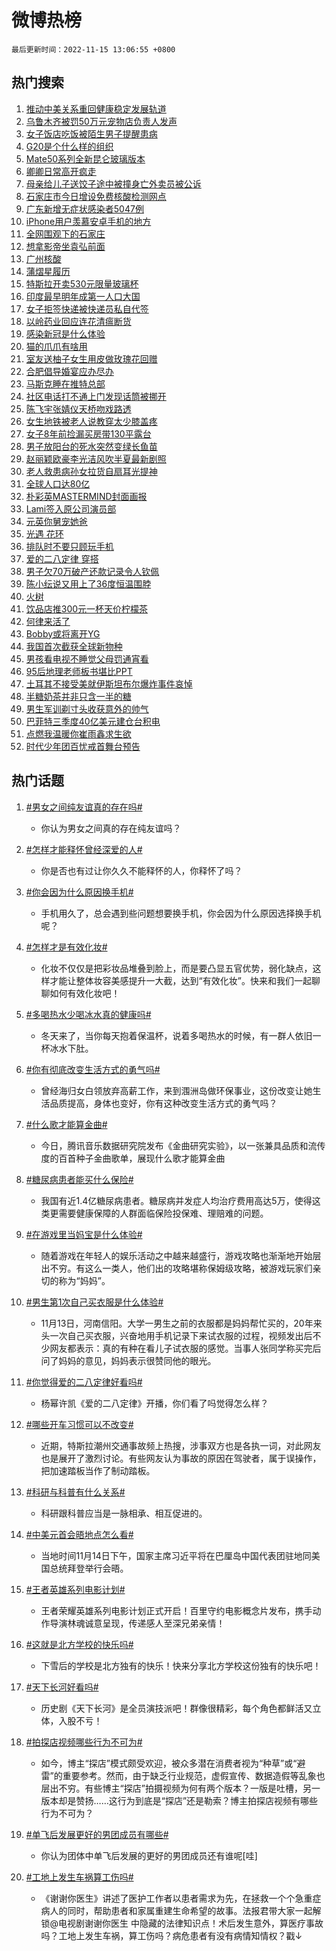 # 微博热榜

`最后更新时间：2022-11-15 13:06:55 +0800`

## 热门搜索

1. [推动中美关系重回健康稳定发展轨道](https://m.weibo.cn/search?containerid=100103type%3D1%26t%3D10%26q%3D%23%E6%8E%A8%E5%8A%A8%E4%B8%AD%E7%BE%8E%E5%85%B3%E7%B3%BB%E9%87%8D%E5%9B%9E%E5%81%A5%E5%BA%B7%E7%A8%B3%E5%AE%9A%E5%8F%91%E5%B1%95%E8%BD%A8%E9%81%93%23&stream_entry_id=51&isnewpage=1&extparam=seat%3D1%26cate%3D10103%26dgr%3D0%26filter_type%3Drealtimehot%26pos%3D0%26c_type%3D51%26display_time%3D1668488813%26pre_seqid%3D16684888134710287842364&luicode=10000011&lfid=106003type%253D25%2526t%253D3%2526disable_hot%253D1%2526filter_type%253Drealtimehot)
1. [乌鲁木齐被罚50万元宠物店负责人发声](https://m.weibo.cn/search?containerid=100103type%3D1%26t%3D10%26q%3D%23%E4%B9%8C%E9%B2%81%E6%9C%A8%E9%BD%90%E8%A2%AB%E7%BD%9A50%E4%B8%87%E5%85%83%E5%AE%A0%E7%89%A9%E5%BA%97%E8%B4%9F%E8%B4%A3%E4%BA%BA%E5%8F%91%E5%A3%B0%23&stream_entry_id=31&isnewpage=1&extparam=seat%3D1%26flag%3D0%26dgr%3D0%26cate%3D5001%26q%3D%2523%25E4%25B9%258C%25E9%25B2%2581%25E6%259C%25A8%25E9%25BD%2590%25E8%25A2%25AB%25E7%25BD%259A50%25E4%25B8%2587%25E5%2585%2583%25E5%25AE%25A0%25E7%2589%25A9%25E5%25BA%2597%25E8%25B4%259F%25E8%25B4%25A3%25E4%25BA%25BA%25E5%258F%2591%25E5%25A3%25B0%2523%26lcate%3D5001%26c_type%3D31%26realpos%3D1%26filter_type%3Drealtimehot%26pos%3D0%26band_rank%3D1%26display_time%3D1668488813%26pre_seqid%3D16684888134710287842364&luicode=10000011&lfid=106003type%253D25%2526t%253D3%2526disable_hot%253D1%2526filter_type%253Drealtimehot)
1. [女子饭店吃饭被陌生男子提醒患病](https://m.weibo.cn/search?containerid=100103type%3D1%26t%3D10%26q%3D%23%E5%A5%B3%E5%AD%90%E9%A5%AD%E5%BA%97%E5%90%83%E9%A5%AD%E8%A2%AB%E9%99%8C%E7%94%9F%E7%94%B7%E5%AD%90%E6%8F%90%E9%86%92%E6%82%A3%E7%97%85%23&stream_entry_id=31&isnewpage=1&extparam=seat%3D1%26flag%3D0%26dgr%3D0%26cate%3D5001%26q%3D%2523%25E5%25A5%25B3%25E5%25AD%2590%25E9%25A5%25AD%25E5%25BA%2597%25E5%2590%2583%25E9%25A5%25AD%25E8%25A2%25AB%25E9%2599%258C%25E7%2594%259F%25E7%2594%25B7%25E5%25AD%2590%25E6%258F%2590%25E9%2586%2592%25E6%2582%25A3%25E7%2597%2585%2523%26lcate%3D5001%26c_type%3D31%26realpos%3D2%26filter_type%3Drealtimehot%26pos%3D1%26band_rank%3D2%26display_time%3D1668488813%26pre_seqid%3D16684888134710287842364&luicode=10000011&lfid=106003type%253D25%2526t%253D3%2526disable_hot%253D1%2526filter_type%253Drealtimehot)
1. [G20是个什么样的组织](https://m.weibo.cn/search?containerid=100103type%3D1%26t%3D10%26q%3D%23G20%E6%98%AF%E4%B8%AA%E4%BB%80%E4%B9%88%E6%A0%B7%E7%9A%84%E7%BB%84%E7%BB%87%23&stream_entry_id=31&isnewpage=1&extparam=seat%3D1%26flag%3D0%26dgr%3D0%26cate%3D5001%26q%3D%2523G20%25E6%2598%25AF%25E4%25B8%25AA%25E4%25BB%2580%25E4%25B9%2588%25E6%25A0%25B7%25E7%259A%2584%25E7%25BB%2584%25E7%25BB%2587%2523%26lcate%3D5001%26c_type%3D31%26realpos%3D3%26filter_type%3Drealtimehot%26pos%3D2%26band_rank%3D3%26display_time%3D1668488813%26pre_seqid%3D16684888134710287842364&luicode=10000011&lfid=106003type%253D25%2526t%253D3%2526disable_hot%253D1%2526filter_type%253Drealtimehot)
1. [Mate50系列全新昆仑玻璃版本](https://m.weibo.cn/search?containerid=100103type%3D1%26t%3D10%26q%3D%23Mate50%E7%B3%BB%E5%88%97%E5%85%A8%E6%96%B0%E6%98%86%E4%BB%91%E7%8E%BB%E7%92%83%E7%89%88%E6%9C%AC%23&stream_entry_id=31&isnewpage=1&extparam=seat%3D1%26dgr%3D0%26topic_ad%3D1%26cate%3D5001%26adid%3D172362%26q%3D%2523Mate50%25E7%25B3%25BB%25E5%2588%2597%25E5%2585%25A8%25E6%2596%25B0%25E6%2598%2586%25E4%25BB%2591%25E7%258E%25BB%25E7%2592%2583%25E7%2589%2588%25E6%259C%25AC%2523%26lcate%3D5001%26c_type%3D31%26filter_type%3Drealtimehot%26pos%3D3%26band_rank%3D4%26display_time%3D1668488813%26pre_seqid%3D16684888134710287842364&luicode=10000011&lfid=106003type%253D25%2526t%253D3%2526disable_hot%253D1%2526filter_type%253Drealtimehot)
1. [卿卿日常高开疯走](https://m.weibo.cn/search?containerid=100103type%3D1%26t%3D10%26q%3D%23%E5%8D%BF%E5%8D%BF%E6%97%A5%E5%B8%B8%E9%AB%98%E5%BC%80%E7%96%AF%E8%B5%B0%23&stream_entry_id=31&isnewpage=1&extparam=seat%3D1%26flag%3D1%26dgr%3D0%26cate%3D5001%26q%3D%2523%25E5%258D%25BF%25E5%258D%25BF%25E6%2597%25A5%25E5%25B8%25B8%25E9%25AB%2598%25E5%25BC%2580%25E7%2596%25AF%25E8%25B5%25B0%2523%26lcate%3D5001%26c_type%3D31%26realpos%3D4%26filter_type%3Drealtimehot%26pos%3D4%26band_rank%3D4%26display_time%3D1668488813%26pre_seqid%3D16684888134710287842364&luicode=10000011&lfid=106003type%253D25%2526t%253D3%2526disable_hot%253D1%2526filter_type%253Drealtimehot)
1. [母亲给儿子送饺子途中被撞身亡外卖员被公诉](https://m.weibo.cn/search?containerid=100103type%3D1%26t%3D10%26q%3D%23%E6%AF%8D%E4%BA%B2%E7%BB%99%E5%84%BF%E5%AD%90%E9%80%81%E9%A5%BA%E5%AD%90%E9%80%94%E4%B8%AD%E8%A2%AB%E6%92%9E%E8%BA%AB%E4%BA%A1%E5%A4%96%E5%8D%96%E5%91%98%E8%A2%AB%E5%85%AC%E8%AF%89%23&stream_entry_id=31&isnewpage=1&extparam=seat%3D1%26flag%3D2%26dgr%3D0%26cate%3D5001%26q%3D%2523%25E6%25AF%258D%25E4%25BA%25B2%25E7%25BB%2599%25E5%2584%25BF%25E5%25AD%2590%25E9%2580%2581%25E9%25A5%25BA%25E5%25AD%2590%25E9%2580%2594%25E4%25B8%25AD%25E8%25A2%25AB%25E6%2592%259E%25E8%25BA%25AB%25E4%25BA%25A1%25E5%25A4%2596%25E5%258D%2596%25E5%2591%2598%25E8%25A2%25AB%25E5%2585%25AC%25E8%25AF%2589%2523%26lcate%3D5001%26c_type%3D31%26realpos%3D5%26filter_type%3Drealtimehot%26pos%3D5%26band_rank%3D5%26display_time%3D1668488813%26pre_seqid%3D16684888134710287842364&luicode=10000011&lfid=106003type%253D25%2526t%253D3%2526disable_hot%253D1%2526filter_type%253Drealtimehot)
1. [石家庄市今日增设免费核酸检测网点](https://m.weibo.cn/search?containerid=100103type%3D1%26t%3D10%26q%3D%23%E7%9F%B3%E5%AE%B6%E5%BA%84%E5%B8%82%E4%BB%8A%E6%97%A5%E5%A2%9E%E8%AE%BE%E5%85%8D%E8%B4%B9%E6%A0%B8%E9%85%B8%E6%A3%80%E6%B5%8B%E7%BD%91%E7%82%B9%23&stream_entry_id=31&isnewpage=1&extparam=seat%3D1%26flag%3D0%26dgr%3D0%26cate%3D5001%26q%3D%2523%25E7%259F%25B3%25E5%25AE%25B6%25E5%25BA%2584%25E5%25B8%2582%25E4%25BB%258A%25E6%2597%25A5%25E5%25A2%259E%25E8%25AE%25BE%25E5%2585%258D%25E8%25B4%25B9%25E6%25A0%25B8%25E9%2585%25B8%25E6%25A3%2580%25E6%25B5%258B%25E7%25BD%2591%25E7%2582%25B9%2523%26lcate%3D5001%26c_type%3D31%26realpos%3D6%26filter_type%3Drealtimehot%26pos%3D6%26band_rank%3D6%26display_time%3D1668488813%26pre_seqid%3D16684888134710287842364&luicode=10000011&lfid=106003type%253D25%2526t%253D3%2526disable_hot%253D1%2526filter_type%253Drealtimehot)
1. [广东新增无症状感染者5047例](https://m.weibo.cn/search?containerid=100103type%3D1%26t%3D10%26q%3D%23%E5%B9%BF%E4%B8%9C%E6%96%B0%E5%A2%9E%E6%97%A0%E7%97%87%E7%8A%B6%E6%84%9F%E6%9F%93%E8%80%855047%E4%BE%8B%23&stream_entry_id=31&isnewpage=1&extparam=seat%3D1%26flag%3D0%26dgr%3D0%26cate%3D5001%26q%3D%2523%25E5%25B9%25BF%25E4%25B8%259C%25E6%2596%25B0%25E5%25A2%259E%25E6%2597%25A0%25E7%2597%2587%25E7%258A%25B6%25E6%2584%259F%25E6%259F%2593%25E8%2580%25855047%25E4%25BE%258B%2523%26lcate%3D5001%26c_type%3D31%26realpos%3D7%26filter_type%3Drealtimehot%26pos%3D7%26band_rank%3D7%26display_time%3D1668488813%26pre_seqid%3D16684888134710287842364&luicode=10000011&lfid=106003type%253D25%2526t%253D3%2526disable_hot%253D1%2526filter_type%253Drealtimehot)
1. [iPhone用户羡慕安卓手机的地方](https://m.weibo.cn/search?containerid=100103type%3D1%26t%3D10%26q%3D%23iPhone%E7%94%A8%E6%88%B7%E7%BE%A1%E6%85%95%E5%AE%89%E5%8D%93%E6%89%8B%E6%9C%BA%E7%9A%84%E5%9C%B0%E6%96%B9%23&stream_entry_id=31&isnewpage=1&extparam=seat%3D1%26flag%3D1%26dgr%3D0%26cate%3D5001%26q%3D%2523iPhone%25E7%2594%25A8%25E6%2588%25B7%25E7%25BE%25A1%25E6%2585%2595%25E5%25AE%2589%25E5%258D%2593%25E6%2589%258B%25E6%259C%25BA%25E7%259A%2584%25E5%259C%25B0%25E6%2596%25B9%2523%26lcate%3D5001%26c_type%3D31%26realpos%3D8%26filter_type%3Drealtimehot%26pos%3D8%26band_rank%3D8%26display_time%3D1668488813%26pre_seqid%3D16684888134710287842364&luicode=10000011&lfid=106003type%253D25%2526t%253D3%2526disable_hot%253D1%2526filter_type%253Drealtimehot)
1. [全网围观下的石家庄](https://m.weibo.cn/search?containerid=100103type%3D1%26t%3D10%26q%3D%23%E5%85%A8%E7%BD%91%E5%9B%B4%E8%A7%82%E4%B8%8B%E7%9A%84%E7%9F%B3%E5%AE%B6%E5%BA%84%23&stream_entry_id=31&isnewpage=1&extparam=seat%3D1%26flag%3D0%26dgr%3D0%26cate%3D5001%26q%3D%2523%25E5%2585%25A8%25E7%25BD%2591%25E5%259B%25B4%25E8%25A7%2582%25E4%25B8%258B%25E7%259A%2584%25E7%259F%25B3%25E5%25AE%25B6%25E5%25BA%2584%2523%26lcate%3D5001%26c_type%3D31%26realpos%3D9%26filter_type%3Drealtimehot%26pos%3D9%26band_rank%3D9%26display_time%3D1668488813%26pre_seqid%3D16684888134710287842364&luicode=10000011&lfid=106003type%253D25%2526t%253D3%2526disable_hot%253D1%2526filter_type%253Drealtimehot)
1. [想拿影帝坐袁弘前面](https://m.weibo.cn/search?containerid=100103type%3D1%26t%3D10%26q%3D%23%E6%83%B3%E6%8B%BF%E5%BD%B1%E5%B8%9D%E5%9D%90%E8%A2%81%E5%BC%98%E5%89%8D%E9%9D%A2%23&stream_entry_id=31&isnewpage=1&extparam=seat%3D1%26flag%3D1%26dgr%3D0%26cate%3D5001%26q%3D%2523%25E6%2583%25B3%25E6%258B%25BF%25E5%25BD%25B1%25E5%25B8%259D%25E5%259D%2590%25E8%25A2%2581%25E5%25BC%2598%25E5%2589%258D%25E9%259D%25A2%2523%26lcate%3D5001%26c_type%3D31%26realpos%3D10%26filter_type%3Drealtimehot%26pos%3D10%26band_rank%3D10%26display_time%3D1668488813%26pre_seqid%3D16684888134710287842364&luicode=10000011&lfid=106003type%253D25%2526t%253D3%2526disable_hot%253D1%2526filter_type%253Drealtimehot)
1. [广州核酸](https://m.weibo.cn/search?containerid=100103type%3D1%26t%3D10%26q%3D%E5%B9%BF%E5%B7%9E%E6%A0%B8%E9%85%B8&stream_entry_id=31&isnewpage=1&extparam=seat%3D1%26flag%3D1%26dgr%3D0%26cate%3D5001%26q%3D%25E5%25B9%25BF%25E5%25B7%259E%25E6%25A0%25B8%25E9%2585%25B8%26lcate%3D5001%26c_type%3D31%26realpos%3D11%26filter_type%3Drealtimehot%26pos%3D11%26band_rank%3D11%26display_time%3D1668488813%26pre_seqid%3D16684888134710287842364&luicode=10000011&lfid=106003type%253D25%2526t%253D3%2526disable_hot%253D1%2526filter_type%253Drealtimehot)
1. [蒲熠星履历](https://m.weibo.cn/search?containerid=100103type%3D1%26t%3D10%26q%3D%23%E8%92%B2%E7%86%A0%E6%98%9F%E5%B1%A5%E5%8E%86%23&stream_entry_id=31&isnewpage=1&extparam=seat%3D1%26flag%3D1%26dgr%3D0%26cate%3D5001%26q%3D%2523%25E8%2592%25B2%25E7%2586%25A0%25E6%2598%259F%25E5%25B1%25A5%25E5%258E%2586%2523%26lcate%3D5001%26c_type%3D31%26realpos%3D12%26filter_type%3Drealtimehot%26pos%3D12%26band_rank%3D12%26display_time%3D1668488813%26pre_seqid%3D16684888134710287842364&luicode=10000011&lfid=106003type%253D25%2526t%253D3%2526disable_hot%253D1%2526filter_type%253Drealtimehot)
1. [特斯拉开卖530元限量玻璃杯](https://m.weibo.cn/search?containerid=100103type%3D1%26t%3D10%26q%3D%23%E7%89%B9%E6%96%AF%E6%8B%89%E5%BC%80%E5%8D%96530%E5%85%83%E9%99%90%E9%87%8F%E7%8E%BB%E7%92%83%E6%9D%AF%23&stream_entry_id=31&isnewpage=1&extparam=seat%3D1%26flag%3D0%26dgr%3D0%26cate%3D5001%26q%3D%2523%25E7%2589%25B9%25E6%2596%25AF%25E6%258B%2589%25E5%25BC%2580%25E5%258D%2596530%25E5%2585%2583%25E9%2599%2590%25E9%2587%258F%25E7%258E%25BB%25E7%2592%2583%25E6%259D%25AF%2523%26lcate%3D5001%26c_type%3D31%26realpos%3D13%26filter_type%3Drealtimehot%26pos%3D13%26band_rank%3D13%26display_time%3D1668488813%26pre_seqid%3D16684888134710287842364&luicode=10000011&lfid=106003type%253D25%2526t%253D3%2526disable_hot%253D1%2526filter_type%253Drealtimehot)
1. [印度最早明年成第一人口大国](https://m.weibo.cn/search?containerid=100103type%3D1%26t%3D10%26q%3D%23%E5%8D%B0%E5%BA%A6%E6%9C%80%E6%97%A9%E6%98%8E%E5%B9%B4%E6%88%90%E7%AC%AC%E4%B8%80%E4%BA%BA%E5%8F%A3%E5%A4%A7%E5%9B%BD%23&stream_entry_id=31&isnewpage=1&extparam=seat%3D1%26flag%3D0%26dgr%3D0%26cate%3D5001%26q%3D%2523%25E5%258D%25B0%25E5%25BA%25A6%25E6%259C%2580%25E6%2597%25A9%25E6%2598%258E%25E5%25B9%25B4%25E6%2588%2590%25E7%25AC%25AC%25E4%25B8%2580%25E4%25BA%25BA%25E5%258F%25A3%25E5%25A4%25A7%25E5%259B%25BD%2523%26lcate%3D5001%26c_type%3D31%26realpos%3D14%26filter_type%3Drealtimehot%26pos%3D14%26band_rank%3D14%26display_time%3D1668488813%26pre_seqid%3D16684888134710287842364&luicode=10000011&lfid=106003type%253D25%2526t%253D3%2526disable_hot%253D1%2526filter_type%253Drealtimehot)
1. [女子拒签快递被快递员私自代签](https://m.weibo.cn/search?containerid=100103type%3D1%26t%3D10%26q%3D%23%E5%A5%B3%E5%AD%90%E6%8B%92%E7%AD%BE%E5%BF%AB%E9%80%92%E8%A2%AB%E5%BF%AB%E9%80%92%E5%91%98%E7%A7%81%E8%87%AA%E4%BB%A3%E7%AD%BE%23&stream_entry_id=31&isnewpage=1&extparam=seat%3D1%26flag%3D0%26dgr%3D0%26cate%3D5001%26q%3D%2523%25E5%25A5%25B3%25E5%25AD%2590%25E6%258B%2592%25E7%25AD%25BE%25E5%25BF%25AB%25E9%2580%2592%25E8%25A2%25AB%25E5%25BF%25AB%25E9%2580%2592%25E5%2591%2598%25E7%25A7%2581%25E8%2587%25AA%25E4%25BB%25A3%25E7%25AD%25BE%2523%26lcate%3D5001%26c_type%3D31%26realpos%3D15%26filter_type%3Drealtimehot%26pos%3D15%26band_rank%3D15%26display_time%3D1668488813%26pre_seqid%3D16684888134710287842364&luicode=10000011&lfid=106003type%253D25%2526t%253D3%2526disable_hot%253D1%2526filter_type%253Drealtimehot)
1. [以岭药业回应连花清瘟断货](https://m.weibo.cn/search?containerid=100103type%3D1%26t%3D10%26q%3D%23%E4%BB%A5%E5%B2%AD%E8%8D%AF%E4%B8%9A%E5%9B%9E%E5%BA%94%E8%BF%9E%E8%8A%B1%E6%B8%85%E7%98%9F%E6%96%AD%E8%B4%A7%23&stream_entry_id=31&isnewpage=1&extparam=seat%3D1%26flag%3D0%26dgr%3D0%26cate%3D5001%26q%3D%2523%25E4%25BB%25A5%25E5%25B2%25AD%25E8%258D%25AF%25E4%25B8%259A%25E5%259B%259E%25E5%25BA%2594%25E8%25BF%259E%25E8%258A%25B1%25E6%25B8%2585%25E7%2598%259F%25E6%2596%25AD%25E8%25B4%25A7%2523%26lcate%3D5001%26c_type%3D31%26realpos%3D16%26filter_type%3Drealtimehot%26pos%3D16%26band_rank%3D16%26display_time%3D1668488813%26pre_seqid%3D16684888134710287842364&luicode=10000011&lfid=106003type%253D25%2526t%253D3%2526disable_hot%253D1%2526filter_type%253Drealtimehot)
1. [感染新冠是什么体验](https://m.weibo.cn/search?containerid=100103type%3D1%26t%3D10%26q%3D%23%E6%84%9F%E6%9F%93%E6%96%B0%E5%86%A0%E6%98%AF%E4%BB%80%E4%B9%88%E4%BD%93%E9%AA%8C%23&stream_entry_id=31&isnewpage=1&extparam=seat%3D1%26flag%3D0%26dgr%3D0%26cate%3D5001%26q%3D%2523%25E6%2584%259F%25E6%259F%2593%25E6%2596%25B0%25E5%2586%25A0%25E6%2598%25AF%25E4%25BB%2580%25E4%25B9%2588%25E4%25BD%2593%25E9%25AA%258C%2523%26lcate%3D5001%26c_type%3D31%26realpos%3D17%26filter_type%3Drealtimehot%26pos%3D17%26band_rank%3D17%26display_time%3D1668488813%26pre_seqid%3D16684888134710287842364&luicode=10000011&lfid=106003type%253D25%2526t%253D3%2526disable_hot%253D1%2526filter_type%253Drealtimehot)
1. [猫的爪爪有啥用](https://m.weibo.cn/search?containerid=100103type%3D1%26t%3D10%26q%3D%23%E7%8C%AB%E7%9A%84%E7%88%AA%E7%88%AA%E6%9C%89%E5%95%A5%E7%94%A8%23&stream_entry_id=31&isnewpage=1&extparam=seat%3D1%26flag%3D1%26dgr%3D0%26cate%3D5001%26q%3D%2523%25E7%258C%25AB%25E7%259A%2584%25E7%2588%25AA%25E7%2588%25AA%25E6%259C%2589%25E5%2595%25A5%25E7%2594%25A8%2523%26lcate%3D5001%26c_type%3D31%26realpos%3D18%26filter_type%3Drealtimehot%26pos%3D18%26band_rank%3D18%26display_time%3D1668488813%26pre_seqid%3D16684888134710287842364&luicode=10000011&lfid=106003type%253D25%2526t%253D3%2526disable_hot%253D1%2526filter_type%253Drealtimehot)
1. [室友送柚子女生用皮做玫瑰花回赠](https://m.weibo.cn/search?containerid=100103type%3D1%26t%3D10%26q%3D%23%E5%AE%A4%E5%8F%8B%E9%80%81%E6%9F%9A%E5%AD%90%E5%A5%B3%E7%94%9F%E7%94%A8%E7%9A%AE%E5%81%9A%E7%8E%AB%E7%91%B0%E8%8A%B1%E5%9B%9E%E8%B5%A0%23&stream_entry_id=31&isnewpage=1&extparam=seat%3D1%26flag%3D0%26dgr%3D0%26cate%3D5001%26q%3D%2523%25E5%25AE%25A4%25E5%258F%258B%25E9%2580%2581%25E6%259F%259A%25E5%25AD%2590%25E5%25A5%25B3%25E7%2594%259F%25E7%2594%25A8%25E7%259A%25AE%25E5%2581%259A%25E7%258E%25AB%25E7%2591%25B0%25E8%258A%25B1%25E5%259B%259E%25E8%25B5%25A0%2523%26lcate%3D5001%26c_type%3D31%26realpos%3D19%26filter_type%3Drealtimehot%26pos%3D19%26band_rank%3D19%26display_time%3D1668488813%26pre_seqid%3D16684888134710287842364&luicode=10000011&lfid=106003type%253D25%2526t%253D3%2526disable_hot%253D1%2526filter_type%253Drealtimehot)
1. [合肥倡导婚宴应办尽办](https://m.weibo.cn/search?containerid=100103type%3D1%26t%3D10%26q%3D%23%E5%90%88%E8%82%A5%E5%80%A1%E5%AF%BC%E5%A9%9A%E5%AE%B4%E5%BA%94%E5%8A%9E%E5%B0%BD%E5%8A%9E%23&stream_entry_id=31&isnewpage=1&extparam=seat%3D1%26flag%3D0%26dgr%3D0%26cate%3D5001%26q%3D%2523%25E5%2590%2588%25E8%2582%25A5%25E5%2580%25A1%25E5%25AF%25BC%25E5%25A9%259A%25E5%25AE%25B4%25E5%25BA%2594%25E5%258A%259E%25E5%25B0%25BD%25E5%258A%259E%2523%26lcate%3D5001%26c_type%3D31%26realpos%3D20%26filter_type%3Drealtimehot%26pos%3D20%26band_rank%3D20%26display_time%3D1668488813%26pre_seqid%3D16684888134710287842364&luicode=10000011&lfid=106003type%253D25%2526t%253D3%2526disable_hot%253D1%2526filter_type%253Drealtimehot)
1. [马斯克睡在推特总部](https://m.weibo.cn/search?containerid=100103type%3D1%26t%3D10%26q%3D%23%E9%A9%AC%E6%96%AF%E5%85%8B%E7%9D%A1%E5%9C%A8%E6%8E%A8%E7%89%B9%E6%80%BB%E9%83%A8%23&stream_entry_id=31&isnewpage=1&extparam=seat%3D1%26flag%3D1%26dgr%3D0%26cate%3D5001%26q%3D%2523%25E9%25A9%25AC%25E6%2596%25AF%25E5%2585%258B%25E7%259D%25A1%25E5%259C%25A8%25E6%258E%25A8%25E7%2589%25B9%25E6%2580%25BB%25E9%2583%25A8%2523%26lcate%3D5001%26c_type%3D31%26realpos%3D21%26filter_type%3Drealtimehot%26pos%3D21%26band_rank%3D21%26display_time%3D1668488813%26pre_seqid%3D16684888134710287842364&luicode=10000011&lfid=106003type%253D25%2526t%253D3%2526disable_hot%253D1%2526filter_type%253Drealtimehot)
1. [社区电话打不通上门发现话筒被挪开](https://m.weibo.cn/search?containerid=100103type%3D1%26t%3D10%26q%3D%23%E7%A4%BE%E5%8C%BA%E7%94%B5%E8%AF%9D%E6%89%93%E4%B8%8D%E9%80%9A%E4%B8%8A%E9%97%A8%E5%8F%91%E7%8E%B0%E8%AF%9D%E7%AD%92%E8%A2%AB%E6%8C%AA%E5%BC%80%23&stream_entry_id=31&isnewpage=1&extparam=seat%3D1%26flag%3D0%26dgr%3D0%26cate%3D5001%26q%3D%2523%25E7%25A4%25BE%25E5%258C%25BA%25E7%2594%25B5%25E8%25AF%259D%25E6%2589%2593%25E4%25B8%258D%25E9%2580%259A%25E4%25B8%258A%25E9%2597%25A8%25E5%258F%2591%25E7%258E%25B0%25E8%25AF%259D%25E7%25AD%2592%25E8%25A2%25AB%25E6%258C%25AA%25E5%25BC%2580%2523%26lcate%3D5001%26c_type%3D31%26realpos%3D22%26filter_type%3Drealtimehot%26pos%3D22%26band_rank%3D22%26display_time%3D1668488813%26pre_seqid%3D16684888134710287842364&luicode=10000011&lfid=106003type%253D25%2526t%253D3%2526disable_hot%253D1%2526filter_type%253Drealtimehot)
1. [陈飞宇张婧仪天桥吻戏路透](https://m.weibo.cn/search?containerid=100103type%3D1%26t%3D10%26q%3D%23%E9%99%88%E9%A3%9E%E5%AE%87%E5%BC%A0%E5%A9%A7%E4%BB%AA%E5%A4%A9%E6%A1%A5%E5%90%BB%E6%88%8F%E8%B7%AF%E9%80%8F%23&stream_entry_id=31&isnewpage=1&extparam=seat%3D1%26flag%3D1%26dgr%3D0%26cate%3D5001%26q%3D%2523%25E9%2599%2588%25E9%25A3%259E%25E5%25AE%2587%25E5%25BC%25A0%25E5%25A9%25A7%25E4%25BB%25AA%25E5%25A4%25A9%25E6%25A1%25A5%25E5%2590%25BB%25E6%2588%258F%25E8%25B7%25AF%25E9%2580%258F%2523%26lcate%3D5001%26c_type%3D31%26realpos%3D23%26filter_type%3Drealtimehot%26pos%3D23%26band_rank%3D23%26display_time%3D1668488813%26pre_seqid%3D16684888134710287842364&luicode=10000011&lfid=106003type%253D25%2526t%253D3%2526disable_hot%253D1%2526filter_type%253Drealtimehot)
1. [女生地铁被老人说教穿太少膝盖疼](https://m.weibo.cn/search?containerid=100103type%3D1%26t%3D10%26q%3D%23%E5%A5%B3%E7%94%9F%E5%9C%B0%E9%93%81%E8%A2%AB%E8%80%81%E4%BA%BA%E8%AF%B4%E6%95%99%E7%A9%BF%E5%A4%AA%E5%B0%91%E8%86%9D%E7%9B%96%E7%96%BC%23&stream_entry_id=31&isnewpage=1&extparam=seat%3D1%26flag%3D1%26dgr%3D0%26cate%3D5001%26q%3D%2523%25E5%25A5%25B3%25E7%2594%259F%25E5%259C%25B0%25E9%2593%2581%25E8%25A2%25AB%25E8%2580%2581%25E4%25BA%25BA%25E8%25AF%25B4%25E6%2595%2599%25E7%25A9%25BF%25E5%25A4%25AA%25E5%25B0%2591%25E8%2586%259D%25E7%259B%2596%25E7%2596%25BC%2523%26lcate%3D5001%26c_type%3D31%26realpos%3D24%26filter_type%3Drealtimehot%26pos%3D24%26band_rank%3D24%26display_time%3D1668488813%26pre_seqid%3D16684888134710287842364&luicode=10000011&lfid=106003type%253D25%2526t%253D3%2526disable_hot%253D1%2526filter_type%253Drealtimehot)
1. [女子8年前捡漏买房带130平露台](https://m.weibo.cn/search?containerid=100103type%3D1%26t%3D10%26q%3D%23%E5%A5%B3%E5%AD%908%E5%B9%B4%E5%89%8D%E6%8D%A1%E6%BC%8F%E4%B9%B0%E6%88%BF%E5%B8%A6130%E5%B9%B3%E9%9C%B2%E5%8F%B0%23&stream_entry_id=31&isnewpage=1&extparam=seat%3D1%26flag%3D1%26dgr%3D0%26cate%3D5001%26q%3D%2523%25E5%25A5%25B3%25E5%25AD%25908%25E5%25B9%25B4%25E5%2589%258D%25E6%258D%25A1%25E6%25BC%258F%25E4%25B9%25B0%25E6%2588%25BF%25E5%25B8%25A6130%25E5%25B9%25B3%25E9%259C%25B2%25E5%258F%25B0%2523%26lcate%3D5001%26c_type%3D31%26realpos%3D25%26filter_type%3Drealtimehot%26pos%3D25%26band_rank%3D25%26display_time%3D1668488813%26pre_seqid%3D16684888134710287842364&luicode=10000011&lfid=106003type%253D25%2526t%253D3%2526disable_hot%253D1%2526filter_type%253Drealtimehot)
1. [男子放阳台的死水突然变绿长鱼苗](https://m.weibo.cn/search?containerid=100103type%3D1%26t%3D10%26q%3D%23%E7%94%B7%E5%AD%90%E6%94%BE%E9%98%B3%E5%8F%B0%E7%9A%84%E6%AD%BB%E6%B0%B4%E7%AA%81%E7%84%B6%E5%8F%98%E7%BB%BF%E9%95%BF%E9%B1%BC%E8%8B%97%23&stream_entry_id=31&isnewpage=1&extparam=seat%3D1%26flag%3D0%26dgr%3D0%26cate%3D5001%26q%3D%2523%25E7%2594%25B7%25E5%25AD%2590%25E6%2594%25BE%25E9%2598%25B3%25E5%258F%25B0%25E7%259A%2584%25E6%25AD%25BB%25E6%25B0%25B4%25E7%25AA%2581%25E7%2584%25B6%25E5%258F%2598%25E7%25BB%25BF%25E9%2595%25BF%25E9%25B1%25BC%25E8%258B%2597%2523%26lcate%3D5001%26c_type%3D31%26realpos%3D26%26filter_type%3Drealtimehot%26pos%3D26%26band_rank%3D26%26display_time%3D1668488813%26pre_seqid%3D16684888134710287842364&luicode=10000011&lfid=106003type%253D25%2526t%253D3%2526disable_hot%253D1%2526filter_type%253Drealtimehot)
1. [赵丽颖欧豪李光洁风吹半夏最新剧照](https://m.weibo.cn/search?containerid=100103type%3D1%26t%3D10%26q%3D%23%E8%B5%B5%E4%B8%BD%E9%A2%96%E6%AC%A7%E8%B1%AA%E6%9D%8E%E5%85%89%E6%B4%81%E9%A3%8E%E5%90%B9%E5%8D%8A%E5%A4%8F%E6%9C%80%E6%96%B0%E5%89%A7%E7%85%A7%23&stream_entry_id=31&isnewpage=1&extparam=seat%3D1%26flag%3D1%26dgr%3D0%26cate%3D5001%26q%3D%2523%25E8%25B5%25B5%25E4%25B8%25BD%25E9%25A2%2596%25E6%25AC%25A7%25E8%25B1%25AA%25E6%259D%258E%25E5%2585%2589%25E6%25B4%2581%25E9%25A3%258E%25E5%2590%25B9%25E5%258D%258A%25E5%25A4%258F%25E6%259C%2580%25E6%2596%25B0%25E5%2589%25A7%25E7%2585%25A7%2523%26lcate%3D5001%26c_type%3D31%26realpos%3D27%26filter_type%3Drealtimehot%26pos%3D27%26band_rank%3D27%26display_time%3D1668488813%26pre_seqid%3D16684888134710287842364&luicode=10000011&lfid=106003type%253D25%2526t%253D3%2526disable_hot%253D1%2526filter_type%253Drealtimehot)
1. [老人救患病孙女拉货自扇耳光提神](https://m.weibo.cn/search?containerid=100103type%3D1%26t%3D10%26q%3D%23%E8%80%81%E4%BA%BA%E6%95%91%E6%82%A3%E7%97%85%E5%AD%99%E5%A5%B3%E6%8B%89%E8%B4%A7%E8%87%AA%E6%89%87%E8%80%B3%E5%85%89%E6%8F%90%E7%A5%9E%23&stream_entry_id=31&isnewpage=1&extparam=seat%3D1%26flag%3D1%26dgr%3D0%26cate%3D5001%26q%3D%2523%25E8%2580%2581%25E4%25BA%25BA%25E6%2595%2591%25E6%2582%25A3%25E7%2597%2585%25E5%25AD%2599%25E5%25A5%25B3%25E6%258B%2589%25E8%25B4%25A7%25E8%2587%25AA%25E6%2589%2587%25E8%2580%25B3%25E5%2585%2589%25E6%258F%2590%25E7%25A5%259E%2523%26lcate%3D5001%26c_type%3D31%26realpos%3D28%26filter_type%3Drealtimehot%26pos%3D28%26band_rank%3D28%26display_time%3D1668488813%26pre_seqid%3D16684888134710287842364&luicode=10000011&lfid=106003type%253D25%2526t%253D3%2526disable_hot%253D1%2526filter_type%253Drealtimehot)
1. [全球人口达80亿](https://m.weibo.cn/search?containerid=100103type%3D1%26t%3D10%26q%3D%23%E5%85%A8%E7%90%83%E4%BA%BA%E5%8F%A3%E8%BE%BE80%E4%BA%BF%23&stream_entry_id=31&isnewpage=1&extparam=seat%3D1%26flag%3D0%26dgr%3D0%26cate%3D5001%26q%3D%2523%25E5%2585%25A8%25E7%2590%2583%25E4%25BA%25BA%25E5%258F%25A3%25E8%25BE%25BE80%25E4%25BA%25BF%2523%26lcate%3D5001%26c_type%3D31%26realpos%3D29%26filter_type%3Drealtimehot%26pos%3D29%26band_rank%3D29%26display_time%3D1668488813%26pre_seqid%3D16684888134710287842364&luicode=10000011&lfid=106003type%253D25%2526t%253D3%2526disable_hot%253D1%2526filter_type%253Drealtimehot)
1. [朴彩英MASTERMIND封面画报](https://m.weibo.cn/search?containerid=100103type%3D1%26t%3D10%26q%3D%23%E6%9C%B4%E5%BD%A9%E8%8B%B1MASTERMIND%E5%B0%81%E9%9D%A2%E7%94%BB%E6%8A%A5%23&stream_entry_id=31&isnewpage=1&extparam=seat%3D1%26flag%3D1%26dgr%3D0%26cate%3D5001%26q%3D%2523%25E6%259C%25B4%25E5%25BD%25A9%25E8%258B%25B1MASTERMIND%25E5%25B0%2581%25E9%259D%25A2%25E7%2594%25BB%25E6%258A%25A5%2523%26lcate%3D5001%26c_type%3D31%26realpos%3D30%26filter_type%3Drealtimehot%26pos%3D30%26band_rank%3D30%26display_time%3D1668488813%26pre_seqid%3D16684888134710287842364&luicode=10000011&lfid=106003type%253D25%2526t%253D3%2526disable_hot%253D1%2526filter_type%253Drealtimehot)
1. [Lami签入原公司演员部](https://m.weibo.cn/search?containerid=100103type%3D1%26t%3D10%26q%3D%23Lami%E7%AD%BE%E5%85%A5%E5%8E%9F%E5%85%AC%E5%8F%B8%E6%BC%94%E5%91%98%E9%83%A8%23&stream_entry_id=31&isnewpage=1&extparam=seat%3D1%26flag%3D0%26dgr%3D0%26cate%3D5001%26q%3D%2523Lami%25E7%25AD%25BE%25E5%2585%25A5%25E5%258E%259F%25E5%2585%25AC%25E5%258F%25B8%25E6%25BC%2594%25E5%2591%2598%25E9%2583%25A8%2523%26lcate%3D5001%26c_type%3D31%26realpos%3D31%26filter_type%3Drealtimehot%26pos%3D31%26band_rank%3D31%26display_time%3D1668488813%26pre_seqid%3D16684888134710287842364&luicode=10000011&lfid=106003type%253D25%2526t%253D3%2526disable_hot%253D1%2526filter_type%253Drealtimehot)
1. [元英你舅宠她爸](https://m.weibo.cn/search?containerid=100103type%3D1%26t%3D10%26q%3D%23%E5%85%83%E8%8B%B1%E4%BD%A0%E8%88%85%E5%AE%A0%E5%A5%B9%E7%88%B8%23&stream_entry_id=31&isnewpage=1&extparam=seat%3D1%26flag%3D1%26dgr%3D0%26cate%3D5001%26q%3D%2523%25E5%2585%2583%25E8%258B%25B1%25E4%25BD%25A0%25E8%2588%2585%25E5%25AE%25A0%25E5%25A5%25B9%25E7%2588%25B8%2523%26lcate%3D5001%26c_type%3D31%26realpos%3D32%26filter_type%3Drealtimehot%26pos%3D32%26band_rank%3D32%26display_time%3D1668488813%26pre_seqid%3D16684888134710287842364&luicode=10000011&lfid=106003type%253D25%2526t%253D3%2526disable_hot%253D1%2526filter_type%253Drealtimehot)
1. [光遇 花环](https://m.weibo.cn/search?containerid=100103type%3D1%26t%3D10%26q%3D%E5%85%89%E9%81%87+%E8%8A%B1%E7%8E%AF&stream_entry_id=31&isnewpage=1&extparam=seat%3D1%26flag%3D1%26dgr%3D0%26cate%3D5001%26q%3D%25E5%2585%2589%25E9%2581%2587%2520%25E8%258A%25B1%25E7%258E%25AF%26lcate%3D5001%26c_type%3D31%26realpos%3D33%26filter_type%3Drealtimehot%26pos%3D33%26band_rank%3D33%26display_time%3D1668488813%26pre_seqid%3D16684888134710287842364&luicode=10000011&lfid=106003type%253D25%2526t%253D3%2526disable_hot%253D1%2526filter_type%253Drealtimehot)
1. [排队时不要只顾玩手机](https://m.weibo.cn/search?containerid=100103type%3D1%26t%3D10%26q%3D%23%E6%8E%92%E9%98%9F%E6%97%B6%E4%B8%8D%E8%A6%81%E5%8F%AA%E9%A1%BE%E7%8E%A9%E6%89%8B%E6%9C%BA%23&stream_entry_id=31&isnewpage=1&extparam=seat%3D1%26flag%3D1%26dgr%3D0%26cate%3D5001%26q%3D%2523%25E6%258E%2592%25E9%2598%259F%25E6%2597%25B6%25E4%25B8%258D%25E8%25A6%2581%25E5%258F%25AA%25E9%25A1%25BE%25E7%258E%25A9%25E6%2589%258B%25E6%259C%25BA%2523%26lcate%3D5001%26c_type%3D31%26realpos%3D34%26filter_type%3Drealtimehot%26pos%3D34%26band_rank%3D34%26display_time%3D1668488813%26pre_seqid%3D16684888134710287842364&luicode=10000011&lfid=106003type%253D25%2526t%253D3%2526disable_hot%253D1%2526filter_type%253Drealtimehot)
1. [爱的二八定律 穿搭](https://m.weibo.cn/search?containerid=100103type%3D1%26t%3D10%26q%3D%E7%88%B1%E7%9A%84%E4%BA%8C%E5%85%AB%E5%AE%9A%E5%BE%8B+%E7%A9%BF%E6%90%AD&stream_entry_id=31&isnewpage=1&extparam=seat%3D1%26flag%3D0%26dgr%3D0%26cate%3D5001%26q%3D%25E7%2588%25B1%25E7%259A%2584%25E4%25BA%258C%25E5%2585%25AB%25E5%25AE%259A%25E5%25BE%258B%2520%25E7%25A9%25BF%25E6%2590%25AD%26lcate%3D5001%26c_type%3D31%26realpos%3D35%26filter_type%3Drealtimehot%26pos%3D35%26band_rank%3D35%26display_time%3D1668488813%26pre_seqid%3D16684888134710287842364&luicode=10000011&lfid=106003type%253D25%2526t%253D3%2526disable_hot%253D1%2526filter_type%253Drealtimehot)
1. [男子欠70万破产还款记录令人钦佩](https://m.weibo.cn/search?containerid=100103type%3D1%26t%3D10%26q%3D%23%E7%94%B7%E5%AD%90%E6%AC%A070%E4%B8%87%E7%A0%B4%E4%BA%A7%E8%BF%98%E6%AC%BE%E8%AE%B0%E5%BD%95%E4%BB%A4%E4%BA%BA%E9%92%A6%E4%BD%A9%23&stream_entry_id=31&isnewpage=1&extparam=seat%3D1%26flag%3D1%26dgr%3D0%26cate%3D5001%26q%3D%2523%25E7%2594%25B7%25E5%25AD%2590%25E6%25AC%25A070%25E4%25B8%2587%25E7%25A0%25B4%25E4%25BA%25A7%25E8%25BF%2598%25E6%25AC%25BE%25E8%25AE%25B0%25E5%25BD%2595%25E4%25BB%25A4%25E4%25BA%25BA%25E9%2592%25A6%25E4%25BD%25A9%2523%26lcate%3D5001%26c_type%3D31%26realpos%3D36%26filter_type%3Drealtimehot%26pos%3D36%26band_rank%3D36%26display_time%3D1668488813%26pre_seqid%3D16684888134710287842364&luicode=10000011&lfid=106003type%253D25%2526t%253D3%2526disable_hot%253D1%2526filter_type%253Drealtimehot)
1. [陈小纭说又用上了36度恒温围脖](https://m.weibo.cn/search?containerid=100103type%3D1%26t%3D10%26q%3D%23%E9%99%88%E5%B0%8F%E7%BA%AD%E8%AF%B4%E5%8F%88%E7%94%A8%E4%B8%8A%E4%BA%8636%E5%BA%A6%E6%81%92%E6%B8%A9%E5%9B%B4%E8%84%96%23&stream_entry_id=31&isnewpage=1&extparam=seat%3D1%26flag%3D0%26dgr%3D0%26cate%3D5001%26q%3D%2523%25E9%2599%2588%25E5%25B0%258F%25E7%25BA%25AD%25E8%25AF%25B4%25E5%258F%2588%25E7%2594%25A8%25E4%25B8%258A%25E4%25BA%258636%25E5%25BA%25A6%25E6%2581%2592%25E6%25B8%25A9%25E5%259B%25B4%25E8%2584%2596%2523%26lcate%3D5001%26c_type%3D31%26realpos%3D37%26filter_type%3Drealtimehot%26pos%3D37%26band_rank%3D37%26display_time%3D1668488813%26pre_seqid%3D16684888134710287842364&luicode=10000011&lfid=106003type%253D25%2526t%253D3%2526disable_hot%253D1%2526filter_type%253Drealtimehot)
1. [火树](https://m.weibo.cn/search?containerid=100103type%3D1%26t%3D10%26q%3D%23%E7%81%AB%E6%A0%91%23&stream_entry_id=31&isnewpage=1&extparam=seat%3D1%26flag%3D1%26dgr%3D0%26cate%3D5001%26q%3D%2523%25E7%2581%25AB%25E6%25A0%2591%2523%26lcate%3D5001%26c_type%3D31%26realpos%3D38%26filter_type%3Drealtimehot%26pos%3D38%26band_rank%3D38%26display_time%3D1668488813%26pre_seqid%3D16684888134710287842364&luicode=10000011&lfid=106003type%253D25%2526t%253D3%2526disable_hot%253D1%2526filter_type%253Drealtimehot)
1. [饮品店推300元一杯天价柠檬茶](https://m.weibo.cn/search?containerid=100103type%3D1%26t%3D10%26q%3D%23%E9%A5%AE%E5%93%81%E5%BA%97%E6%8E%A8300%E5%85%83%E4%B8%80%E6%9D%AF%E5%A4%A9%E4%BB%B7%E6%9F%A0%E6%AA%AC%E8%8C%B6%23&stream_entry_id=31&isnewpage=1&extparam=seat%3D1%26flag%3D1%26dgr%3D0%26cate%3D5001%26q%3D%2523%25E9%25A5%25AE%25E5%2593%2581%25E5%25BA%2597%25E6%258E%25A8300%25E5%2585%2583%25E4%25B8%2580%25E6%259D%25AF%25E5%25A4%25A9%25E4%25BB%25B7%25E6%259F%25A0%25E6%25AA%25AC%25E8%258C%25B6%2523%26lcate%3D5001%26c_type%3D31%26realpos%3D39%26filter_type%3Drealtimehot%26pos%3D39%26band_rank%3D39%26display_time%3D1668488813%26pre_seqid%3D16684888134710287842364&luicode=10000011&lfid=106003type%253D25%2526t%253D3%2526disable_hot%253D1%2526filter_type%253Drealtimehot)
1. [何律来活了](https://m.weibo.cn/search?containerid=100103type%3D1%26t%3D10%26q%3D%E4%BD%95%E5%BE%8B%E6%9D%A5%E6%B4%BB%E4%BA%86&stream_entry_id=31&isnewpage=1&extparam=seat%3D1%26flag%3D1%26dgr%3D0%26cate%3D5001%26q%3D%25E4%25BD%2595%25E5%25BE%258B%25E6%259D%25A5%25E6%25B4%25BB%25E4%25BA%2586%26lcate%3D5001%26c_type%3D31%26realpos%3D40%26filter_type%3Drealtimehot%26pos%3D40%26band_rank%3D40%26display_time%3D1668488813%26pre_seqid%3D16684888134710287842364&luicode=10000011&lfid=106003type%253D25%2526t%253D3%2526disable_hot%253D1%2526filter_type%253Drealtimehot)
1. [Bobby或将离开YG](https://m.weibo.cn/search?containerid=100103type%3D1%26t%3D10%26q%3D%23Bobby%E6%88%96%E5%B0%86%E7%A6%BB%E5%BC%80YG%23&stream_entry_id=31&isnewpage=1&extparam=seat%3D1%26flag%3D0%26dgr%3D0%26cate%3D5001%26q%3D%2523Bobby%25E6%2588%2596%25E5%25B0%2586%25E7%25A6%25BB%25E5%25BC%2580YG%2523%26lcate%3D5001%26c_type%3D31%26realpos%3D41%26filter_type%3Drealtimehot%26pos%3D41%26band_rank%3D41%26display_time%3D1668488813%26pre_seqid%3D16684888134710287842364&luicode=10000011&lfid=106003type%253D25%2526t%253D3%2526disable_hot%253D1%2526filter_type%253Drealtimehot)
1. [我国首次截获全球新物种](https://m.weibo.cn/search?containerid=100103type%3D1%26t%3D10%26q%3D%23%E6%88%91%E5%9B%BD%E9%A6%96%E6%AC%A1%E6%88%AA%E8%8E%B7%E5%85%A8%E7%90%83%E6%96%B0%E7%89%A9%E7%A7%8D%23&stream_entry_id=31&isnewpage=1&extparam=seat%3D1%26flag%3D0%26dgr%3D0%26cate%3D5001%26q%3D%2523%25E6%2588%2591%25E5%259B%25BD%25E9%25A6%2596%25E6%25AC%25A1%25E6%2588%25AA%25E8%258E%25B7%25E5%2585%25A8%25E7%2590%2583%25E6%2596%25B0%25E7%2589%25A9%25E7%25A7%258D%2523%26lcate%3D5001%26c_type%3D31%26realpos%3D42%26filter_type%3Drealtimehot%26pos%3D42%26band_rank%3D42%26display_time%3D1668488813%26pre_seqid%3D16684888134710287842364&luicode=10000011&lfid=106003type%253D25%2526t%253D3%2526disable_hot%253D1%2526filter_type%253Drealtimehot)
1. [男孩看电视不睡觉父母罚通宵看](https://m.weibo.cn/search?containerid=100103type%3D1%26t%3D10%26q%3D%23%E7%94%B7%E5%AD%A9%E7%9C%8B%E7%94%B5%E8%A7%86%E4%B8%8D%E7%9D%A1%E8%A7%89%E7%88%B6%E6%AF%8D%E7%BD%9A%E9%80%9A%E5%AE%B5%E7%9C%8B%23&stream_entry_id=31&isnewpage=1&extparam=seat%3D1%26flag%3D0%26dgr%3D0%26cate%3D5001%26q%3D%2523%25E7%2594%25B7%25E5%25AD%25A9%25E7%259C%258B%25E7%2594%25B5%25E8%25A7%2586%25E4%25B8%258D%25E7%259D%25A1%25E8%25A7%2589%25E7%2588%25B6%25E6%25AF%258D%25E7%25BD%259A%25E9%2580%259A%25E5%25AE%25B5%25E7%259C%258B%2523%26lcate%3D5001%26c_type%3D31%26realpos%3D43%26filter_type%3Drealtimehot%26pos%3D43%26band_rank%3D43%26display_time%3D1668488813%26pre_seqid%3D16684888134710287842364&luicode=10000011&lfid=106003type%253D25%2526t%253D3%2526disable_hot%253D1%2526filter_type%253Drealtimehot)
1. [95后地理老师板书堪比PPT](https://m.weibo.cn/search?containerid=100103type%3D1%26t%3D10%26q%3D%2395%E5%90%8E%E5%9C%B0%E7%90%86%E8%80%81%E5%B8%88%E6%9D%BF%E4%B9%A6%E5%A0%AA%E6%AF%94PPT%23&stream_entry_id=31&isnewpage=1&extparam=seat%3D1%26flag%3D0%26dgr%3D0%26cate%3D5001%26q%3D%252395%25E5%2590%258E%25E5%259C%25B0%25E7%2590%2586%25E8%2580%2581%25E5%25B8%2588%25E6%259D%25BF%25E4%25B9%25A6%25E5%25A0%25AA%25E6%25AF%2594PPT%2523%26lcate%3D5001%26c_type%3D31%26realpos%3D44%26filter_type%3Drealtimehot%26pos%3D44%26band_rank%3D44%26display_time%3D1668488813%26pre_seqid%3D16684888134710287842364&luicode=10000011&lfid=106003type%253D25%2526t%253D3%2526disable_hot%253D1%2526filter_type%253Drealtimehot)
1. [土耳其不接受美就伊斯坦布尔爆炸事件哀悼](https://m.weibo.cn/search?containerid=100103type%3D1%26t%3D10%26q%3D%23%E5%9C%9F%E8%80%B3%E5%85%B6%E4%B8%8D%E6%8E%A5%E5%8F%97%E7%BE%8E%E5%B0%B1%E4%BC%8A%E6%96%AF%E5%9D%A6%E5%B8%83%E5%B0%94%E7%88%86%E7%82%B8%E4%BA%8B%E4%BB%B6%E5%93%80%E6%82%BC%23&stream_entry_id=31&isnewpage=1&extparam=seat%3D1%26flag%3D0%26dgr%3D0%26cate%3D5001%26q%3D%2523%25E5%259C%259F%25E8%2580%25B3%25E5%2585%25B6%25E4%25B8%258D%25E6%258E%25A5%25E5%258F%2597%25E7%25BE%258E%25E5%25B0%25B1%25E4%25BC%258A%25E6%2596%25AF%25E5%259D%25A6%25E5%25B8%2583%25E5%25B0%2594%25E7%2588%2586%25E7%2582%25B8%25E4%25BA%258B%25E4%25BB%25B6%25E5%2593%2580%25E6%2582%25BC%2523%26lcate%3D5001%26c_type%3D31%26realpos%3D45%26filter_type%3Drealtimehot%26pos%3D45%26band_rank%3D45%26display_time%3D1668488813%26pre_seqid%3D16684888134710287842364&luicode=10000011&lfid=106003type%253D25%2526t%253D3%2526disable_hot%253D1%2526filter_type%253Drealtimehot)
1. [半糖奶茶并非只含一半的糖](https://m.weibo.cn/search?containerid=100103type%3D1%26t%3D10%26q%3D%23%E5%8D%8A%E7%B3%96%E5%A5%B6%E8%8C%B6%E5%B9%B6%E9%9D%9E%E5%8F%AA%E5%90%AB%E4%B8%80%E5%8D%8A%E7%9A%84%E7%B3%96%23&stream_entry_id=31&isnewpage=1&extparam=seat%3D1%26flag%3D0%26dgr%3D0%26cate%3D5001%26q%3D%2523%25E5%258D%258A%25E7%25B3%2596%25E5%25A5%25B6%25E8%258C%25B6%25E5%25B9%25B6%25E9%259D%259E%25E5%258F%25AA%25E5%2590%25AB%25E4%25B8%2580%25E5%258D%258A%25E7%259A%2584%25E7%25B3%2596%2523%26lcate%3D5001%26c_type%3D31%26realpos%3D46%26filter_type%3Drealtimehot%26pos%3D46%26band_rank%3D46%26display_time%3D1668488813%26pre_seqid%3D16684888134710287842364&luicode=10000011&lfid=106003type%253D25%2526t%253D3%2526disable_hot%253D1%2526filter_type%253Drealtimehot)
1. [男生军训剃寸头收获意外的帅气](https://m.weibo.cn/search?containerid=100103type%3D1%26t%3D10%26q%3D%23%E7%94%B7%E7%94%9F%E5%86%9B%E8%AE%AD%E5%89%83%E5%AF%B8%E5%A4%B4%E6%94%B6%E8%8E%B7%E6%84%8F%E5%A4%96%E7%9A%84%E5%B8%85%E6%B0%94%23&stream_entry_id=31&isnewpage=1&extparam=seat%3D1%26flag%3D0%26dgr%3D0%26cate%3D5001%26q%3D%2523%25E7%2594%25B7%25E7%2594%259F%25E5%2586%259B%25E8%25AE%25AD%25E5%2589%2583%25E5%25AF%25B8%25E5%25A4%25B4%25E6%2594%25B6%25E8%258E%25B7%25E6%2584%258F%25E5%25A4%2596%25E7%259A%2584%25E5%25B8%2585%25E6%25B0%2594%2523%26lcate%3D5001%26c_type%3D31%26realpos%3D47%26filter_type%3Drealtimehot%26pos%3D47%26band_rank%3D47%26display_time%3D1668488813%26pre_seqid%3D16684888134710287842364&luicode=10000011&lfid=106003type%253D25%2526t%253D3%2526disable_hot%253D1%2526filter_type%253Drealtimehot)
1. [巴菲特三季度40亿美元建仓台积电](https://m.weibo.cn/search?containerid=100103type%3D1%26t%3D10%26q%3D%23%E5%B7%B4%E8%8F%B2%E7%89%B9%E4%B8%89%E5%AD%A3%E5%BA%A640%E4%BA%BF%E7%BE%8E%E5%85%83%E5%BB%BA%E4%BB%93%E5%8F%B0%E7%A7%AF%E7%94%B5%23&stream_entry_id=31&isnewpage=1&extparam=seat%3D1%26flag%3D0%26dgr%3D0%26cate%3D5001%26q%3D%2523%25E5%25B7%25B4%25E8%258F%25B2%25E7%2589%25B9%25E4%25B8%2589%25E5%25AD%25A3%25E5%25BA%25A640%25E4%25BA%25BF%25E7%25BE%258E%25E5%2585%2583%25E5%25BB%25BA%25E4%25BB%2593%25E5%258F%25B0%25E7%25A7%25AF%25E7%2594%25B5%2523%26lcate%3D5001%26c_type%3D31%26realpos%3D48%26filter_type%3Drealtimehot%26pos%3D48%26band_rank%3D48%26display_time%3D1668488813%26pre_seqid%3D16684888134710287842364&luicode=10000011&lfid=106003type%253D25%2526t%253D3%2526disable_hot%253D1%2526filter_type%253Drealtimehot)
1. [点燃我温暖你崔雨鑫求生欲](https://m.weibo.cn/search?containerid=100103type%3D1%26t%3D10%26q%3D%23%E7%82%B9%E7%87%83%E6%88%91%E6%B8%A9%E6%9A%96%E4%BD%A0%E5%B4%94%E9%9B%A8%E9%91%AB%E6%B1%82%E7%94%9F%E6%AC%B2%23&stream_entry_id=31&isnewpage=1&extparam=seat%3D1%26flag%3D1%26dgr%3D0%26cate%3D5001%26q%3D%2523%25E7%2582%25B9%25E7%2587%2583%25E6%2588%2591%25E6%25B8%25A9%25E6%259A%2596%25E4%25BD%25A0%25E5%25B4%2594%25E9%259B%25A8%25E9%2591%25AB%25E6%25B1%2582%25E7%2594%259F%25E6%25AC%25B2%2523%26lcate%3D5001%26c_type%3D31%26realpos%3D49%26filter_type%3Drealtimehot%26pos%3D49%26band_rank%3D49%26display_time%3D1668488813%26pre_seqid%3D16684888134710287842364&luicode=10000011&lfid=106003type%253D25%2526t%253D3%2526disable_hot%253D1%2526filter_type%253Drealtimehot)
1. [时代少年团百忧戒首舞台预告](https://m.weibo.cn/search?containerid=100103type%3D1%26t%3D10%26q%3D%23%E6%97%B6%E4%BB%A3%E5%B0%91%E5%B9%B4%E5%9B%A2%E7%99%BE%E5%BF%A7%E6%88%92%E9%A6%96%E8%88%9E%E5%8F%B0%E9%A2%84%E5%91%8A%23&stream_entry_id=31&isnewpage=1&extparam=seat%3D1%26flag%3D1%26dgr%3D0%26cate%3D5001%26q%3D%2523%25E6%2597%25B6%25E4%25BB%25A3%25E5%25B0%2591%25E5%25B9%25B4%25E5%259B%25A2%25E7%2599%25BE%25E5%25BF%25A7%25E6%2588%2592%25E9%25A6%2596%25E8%2588%259E%25E5%258F%25B0%25E9%25A2%2584%25E5%2591%258A%2523%26lcate%3D5001%26c_type%3D31%26realpos%3D50%26filter_type%3Drealtimehot%26pos%3D50%26band_rank%3D50%26display_time%3D1668488813%26pre_seqid%3D16684888134710287842364&luicode=10000011&lfid=106003type%253D25%2526t%253D3%2526disable_hot%253D1%2526filter_type%253Drealtimehot)

## 热门话题

1. [#男女之间纯友谊真的存在吗#](https://m.weibo.cn/search?containerid=231522type%3D1%26t%3D10%26q%3D%23%E7%94%B7%E5%A5%B3%E4%B9%8B%E9%97%B4%E7%BA%AF%E5%8F%8B%E8%B0%8A%E7%9C%9F%E7%9A%84%E5%AD%98%E5%9C%A8%E5%90%97%23&stream_entry_id=128&isnewpage=1&extparam=seat%3D1%26lcate%3D5004%26dgr%3D0%26cate%3D5004%26unitid%3D1668425149389%26pos%3D1-0-0%26c_type%3D128%26display_time%3D1668488815%26pre_seqid%3D16684888152340287841352&luicode=10000011&lfid=231648_-_4)
    - 你认为男女之间真的存在纯友谊吗？

1. [#怎样才能释怀曾经深爱的人#](https://m.weibo.cn/search?containerid=231522type%3D1%26t%3D10%26q%3D%23%E6%80%8E%E6%A0%B7%E6%89%8D%E8%83%BD%E9%87%8A%E6%80%80%E6%9B%BE%E7%BB%8F%E6%B7%B1%E7%88%B1%E7%9A%84%E4%BA%BA%23&stream_entry_id=128&isnewpage=1&extparam=seat%3D1%26lcate%3D5004%26dgr%3D0%26cate%3D5004%26unitid%3D1668416762853%26pos%3D1-0-1%26c_type%3D128%26display_time%3D1668488815%26pre_seqid%3D16684888152340287841352&luicode=10000011&lfid=231648_-_4)
    - 你是否也有过让你久久不能释怀的人，你释怀了吗？

1. [#你会因为什么原因换手机#](https://m.weibo.cn/search?containerid=231522type%3D1%26t%3D10%26q%3D%23%E4%BD%A0%E4%BC%9A%E5%9B%A0%E4%B8%BA%E4%BB%80%E4%B9%88%E5%8E%9F%E5%9B%A0%E6%8D%A2%E6%89%8B%E6%9C%BA%23&stream_entry_id=128&isnewpage=1&extparam=seat%3D1%26lcate%3D5004%26dgr%3D0%26cate%3D5004%26unitid%3D1668411351512%26pos%3D1-0-2%26c_type%3D128%26display_time%3D1668488815%26pre_seqid%3D16684888152340287841352&luicode=10000011&lfid=231648_-_4)
    - 手机用久了，总会遇到些问题想要换手机，你会因为什么原因选择换手机呢？

1. [#怎样才是有效化妆#](https://m.weibo.cn/search?containerid=231522type%3D1%26t%3D10%26q%3D%23%E6%80%8E%E6%A0%B7%E6%89%8D%E6%98%AF%E6%9C%89%E6%95%88%E5%8C%96%E5%A6%86%23&stream_entry_id=128&isnewpage=1&extparam=seat%3D1%26lcate%3D5004%26dgr%3D0%26cate%3D5004%26unitid%3D1668421249821%26pos%3D1-0-3%26c_type%3D128%26display_time%3D1668488815%26pre_seqid%3D16684888152340287841352&luicode=10000011&lfid=231648_-_4)
    - 化妆不仅仅是把彩妆品堆叠到脸上，而是要凸显五官优势，弱化缺点，这样才能让整体妆容美感提升一大截，达到“有效化妆”。快来和我们一起聊聊如何有效化妆吧！

1. [#多喝热水少喝冰水真的健康吗#](https://m.weibo.cn/search?containerid=231522type%3D1%26t%3D10%26q%3D%23%E5%A4%9A%E5%96%9D%E7%83%AD%E6%B0%B4%E5%B0%91%E5%96%9D%E5%86%B0%E6%B0%B4%E7%9C%9F%E7%9A%84%E5%81%A5%E5%BA%B7%E5%90%97%23&stream_entry_id=128&isnewpage=1&extparam=seat%3D1%26lcate%3D5004%26dgr%3D0%26cate%3D5004%26unitid%3D1668354338312%26pos%3D1-0-4%26c_type%3D128%26display_time%3D1668488815%26pre_seqid%3D16684888152340287841352&luicode=10000011&lfid=231648_-_4)
    - 冬天来了，当你每天抱着保温杯，说着多喝热水的时候，有一群人依旧一杯冰水下肚。

1. [#你有彻底改变生活方式的勇气吗#](https://m.weibo.cn/search?containerid=231522type%3D1%26t%3D10%26q%3D%23%E4%BD%A0%E6%9C%89%E5%BD%BB%E5%BA%95%E6%94%B9%E5%8F%98%E7%94%9F%E6%B4%BB%E6%96%B9%E5%BC%8F%E7%9A%84%E5%8B%87%E6%B0%94%E5%90%97%23&stream_entry_id=128&isnewpage=1&extparam=seat%3D1%26lcate%3D5004%26dgr%3D0%26cate%3D5004%26unitid%3D1668311434269%26pos%3D1-0-5%26c_type%3D128%26display_time%3D1668488815%26pre_seqid%3D16684888152340287841352&luicode=10000011&lfid=231648_-_4)
    - 曾经海归女白领放弃高薪工作，来到涠洲岛做环保事业，这份改变让她生活品质提高，身体也变好，你有这种改变生活方式的勇气吗？

1. [#什么歌才能算金曲#](https://m.weibo.cn/search?containerid=231522type%3D1%26t%3D10%26q%3D%23%E4%BB%80%E4%B9%88%E6%AD%8C%E6%89%8D%E8%83%BD%E7%AE%97%E9%87%91%E6%9B%B2%23&stream_entry_id=128&isnewpage=1&extparam=seat%3D1%26lcate%3D5004%26dgr%3D0%26cate%3D5004%26unitid%3D1668425449862%26pos%3D1-0-6%26c_type%3D128%26display_time%3D1668488815%26pre_seqid%3D16684888152340287841352&luicode=10000011&lfid=231648_-_4)
    - 今日，腾讯音乐数据研究院发布《金曲研究实验》，以一张兼具品质和流传度的百首种子金曲歌单，展现什么歌才能算金曲

1. [#糖尿病患者能买什么保险#](https://m.weibo.cn/search?containerid=231522type%3D1%26t%3D10%26q%3D%23%E7%B3%96%E5%B0%BF%E7%97%85%E6%82%A3%E8%80%85%E8%83%BD%E4%B9%B0%E4%BB%80%E4%B9%88%E4%BF%9D%E9%99%A9%23&stream_entry_id=128&isnewpage=1&extparam=seat%3D1%26lcate%3D5004%26dgr%3D0%26cate%3D5004%26unitid%3D1668409545451%26pos%3D1-0-7%26c_type%3D128%26display_time%3D1668488815%26pre_seqid%3D16684888152340287841352&luicode=10000011&lfid=231648_-_4)
    - 我国有近1.4亿糖尿病患者。糖尿病并发症人均治疗费用高达5万，使得这类更需要健康保障的人群面临保险投保难、理赔难的问题。

1. [#在游戏里当妈宝是什么体验#](https://m.weibo.cn/search?containerid=231522type%3D1%26t%3D10%26q%3D%23%E5%9C%A8%E6%B8%B8%E6%88%8F%E9%87%8C%E5%BD%93%E5%A6%88%E5%AE%9D%E6%98%AF%E4%BB%80%E4%B9%88%E4%BD%93%E9%AA%8C%23&stream_entry_id=128&isnewpage=1&extparam=seat%3D1%26lcate%3D5004%26dgr%3D0%26cate%3D5004%26unitid%3D1668312635279%26pos%3D1-0-8%26c_type%3D128%26display_time%3D1668488815%26pre_seqid%3D16684888152340287841352&luicode=10000011&lfid=231648_-_4)
    - 随着游戏在年轻人的娱乐活动之中越来越盛行，游戏攻略也渐渐地开始层出不穷。有这么一类人，他们出的攻略堪称保姆级攻略，被游戏玩家们亲切的称为“妈妈”。

1. [#男生第1次自己买衣服是什么体验#](https://m.weibo.cn/search?containerid=231522type%3D1%26t%3D10%26q%3D%23%E7%94%B7%E7%94%9F%E7%AC%AC1%E6%AC%A1%E8%87%AA%E5%B7%B1%E4%B9%B0%E8%A1%A3%E6%9C%8D%E6%98%AF%E4%BB%80%E4%B9%88%E4%BD%93%E9%AA%8C%23&stream_entry_id=128&isnewpage=1&extparam=seat%3D1%26lcate%3D5004%26dgr%3D0%26cate%3D5004%26unitid%3D1668415249635%26pos%3D1-0-9%26c_type%3D128%26display_time%3D1668488815%26pre_seqid%3D16684888152340287841352&luicode=10000011&lfid=231648_-_4)
    - 11月13日，河南信阳。大学一男生之前的衣服都是妈妈帮忙买的，20年来头一次自己买衣服，兴奋地用手机记录下来试衣服的过程，视频发出后不少网友都表示：真的有种在看儿子试衣服的感觉。当事人张同学称买完后问了妈妈的意见，妈妈表示很赞同他的眼光。

1. [#你觉得爱的二八定律好看吗#](https://m.weibo.cn/search?containerid=231522type%3D1%26t%3D10%26q%3D%23%E4%BD%A0%E8%A7%89%E5%BE%97%E7%88%B1%E7%9A%84%E4%BA%8C%E5%85%AB%E5%AE%9A%E5%BE%8B%E5%A5%BD%E7%9C%8B%E5%90%97%23&stream_entry_id=128&isnewpage=1&extparam=seat%3D1%26lcate%3D5004%26dgr%3D0%26cate%3D5004%26unitid%3D1668423652009%26pos%3D1-0-10%26c_type%3D128%26display_time%3D1668488815%26pre_seqid%3D16684888152340287841352&luicode=10000011&lfid=231648_-_4)
    - 杨幂许凯《爱的二八定律》开播，你们看了吗觉得怎么样？

1. [#哪些开车习惯可以不改变#](https://m.weibo.cn/search?containerid=231522type%3D1%26t%3D10%26q%3D%23%E5%93%AA%E4%BA%9B%E5%BC%80%E8%BD%A6%E4%B9%A0%E6%83%AF%E5%8F%AF%E4%BB%A5%E4%B8%8D%E6%94%B9%E5%8F%98%23&stream_entry_id=128&isnewpage=1&extparam=seat%3D1%26lcate%3D5004%26dgr%3D0%26cate%3D5004%26unitid%3D1668438363735%26pos%3D1-0-11%26c_type%3D128%26display_time%3D1668488815%26pre_seqid%3D16684888152340287841352&luicode=10000011&lfid=231648_-_4)
    - 近期，特斯拉潮州交通事故频上热搜，涉事双方也是各执一词，对此网友也是展开了激烈讨论。有些网友认为事故的原因在驾驶者，属于误操作，把加速踏板当作了制动踏板。

1. [#科研与科普有什么关系#](https://m.weibo.cn/search?containerid=231522type%3D1%26t%3D10%26q%3D%23%E7%A7%91%E7%A0%94%E4%B8%8E%E7%A7%91%E6%99%AE%E6%9C%89%E4%BB%80%E4%B9%88%E5%85%B3%E7%B3%BB%23&stream_entry_id=128&isnewpage=1&extparam=seat%3D1%26lcate%3D5004%26dgr%3D0%26cate%3D5004%26unitid%3D1668426651442%26pos%3D1-0-12%26c_type%3D128%26display_time%3D1668488815%26pre_seqid%3D16684888152340287841352&luicode=10000011&lfid=231648_-_4)
    - 科研跟科普应当是一脉相承、相互促进的。

1. [#中美元首会晤地点怎么看#](https://m.weibo.cn/search?containerid=231522type%3D1%26t%3D10%26q%3D%23%E4%B8%AD%E7%BE%8E%E5%85%83%E9%A6%96%E4%BC%9A%E6%99%A4%E5%9C%B0%E7%82%B9%E6%80%8E%E4%B9%88%E7%9C%8B%23&stream_entry_id=128&isnewpage=1&extparam=seat%3D1%26lcate%3D5004%26dgr%3D0%26cate%3D5004%26unitid%3D1668415571752%26pos%3D1-0-13%26c_type%3D128%26display_time%3D1668488815%26pre_seqid%3D16684888152340287841352&luicode=10000011&lfid=231648_-_4)
    - 当地时间11月14日下午，国家主席习近平将在巴厘岛中国代表团驻地同美国总统拜登举行会晤。

1. [#王者英雄系列电影计划#](https://m.weibo.cn/search?containerid=231522type%3D1%26t%3D10%26q%3D%23%E7%8E%8B%E8%80%85%E8%8B%B1%E9%9B%84%E7%B3%BB%E5%88%97%E7%94%B5%E5%BD%B1%E8%AE%A1%E5%88%92%23&stream_entry_id=128&isnewpage=1&extparam=seat%3D1%26lcate%3D5004%26dgr%3D0%26cate%3D5004%26unitid%3D1668265842908%26pos%3D1-0-14%26c_type%3D128%26display_time%3D1668488815%26pre_seqid%3D16684888152340287841352&luicode=10000011&lfid=231648_-_4)
    - 王者荣耀英雄系列电影计划正式开启！百里守约电影概念片发布，携手动作导演林魂诚意呈现，传递感人至深兄弟亲情！

1. [#这就是北方学校的快乐吗#](https://m.weibo.cn/search?containerid=231522type%3D1%26t%3D10%26q%3D%23%E8%BF%99%E5%B0%B1%E6%98%AF%E5%8C%97%E6%96%B9%E5%AD%A6%E6%A0%A1%E7%9A%84%E5%BF%AB%E4%B9%90%E5%90%97%23&stream_entry_id=128&isnewpage=1&extparam=seat%3D1%26lcate%3D5004%26dgr%3D0%26cate%3D5004%26unitid%3D1668425749952%26pos%3D1-0-15%26c_type%3D128%26display_time%3D1668488815%26pre_seqid%3D16684888152340287841352&luicode=10000011&lfid=231648_-_4)
    - 下雪后的学校是北方独有的快乐！快来分享北方学校这份独有的快乐吧！

1. [#天下长河好看吗#](https://m.weibo.cn/search?containerid=231522type%3D1%26t%3D10%26q%3D%23%E5%A4%A9%E4%B8%8B%E9%95%BF%E6%B2%B3%E5%A5%BD%E7%9C%8B%E5%90%97%23&stream_entry_id=128&isnewpage=1&extparam=seat%3D1%26lcate%3D5004%26dgr%3D0%26cate%3D5004%26unitid%3D1668420049879%26pos%3D1-0-16%26c_type%3D128%26display_time%3D1668488815%26pre_seqid%3D16684888152340287841352&luicode=10000011&lfid=231648_-_4)
    - 历史剧《天下长河》是全员演技派吧！群像很精彩，每个角色都鲜活又立体，入股不亏！

1. [#拍探店视频哪些行为不可为#](https://m.weibo.cn/search?containerid=231522type%3D1%26t%3D10%26q%3D%23%E6%8B%8D%E6%8E%A2%E5%BA%97%E8%A7%86%E9%A2%91%E5%93%AA%E4%BA%9B%E8%A1%8C%E4%B8%BA%E4%B8%8D%E5%8F%AF%E4%B8%BA%23&stream_entry_id=128&isnewpage=1&extparam=seat%3D1%26lcate%3D5004%26dgr%3D0%26cate%3D5004%26unitid%3D1668395142766%26pos%3D1-0-17%26c_type%3D128%26display_time%3D1668488815%26pre_seqid%3D16684888152340287841352&luicode=10000011&lfid=231648_-_4)
    - 如今，博主“探店”模式颇受欢迎，被众多潜在消费者视为“种草”或“避雷”的重要参考。然而，由于缺乏行业规范，虚假宣传、数据造假等乱象也层出不穷。有些博主“探店”拍摄视频为何有两个版本？一版是吐槽，另一版本却是赞扬……这行为到底是“探店”还是勒索？博主拍探店视频有哪些行为不可为？

1. [#单飞后发展更好的男团成员有哪些#](https://m.weibo.cn/search?containerid=231522type%3D1%26t%3D10%26q%3D%23%E5%8D%95%E9%A3%9E%E5%90%8E%E5%8F%91%E5%B1%95%E6%9B%B4%E5%A5%BD%E7%9A%84%E7%94%B7%E5%9B%A2%E6%88%90%E5%91%98%E6%9C%89%E5%93%AA%E4%BA%9B%23&stream_entry_id=128&isnewpage=1&extparam=seat%3D1%26lcate%3D5004%26dgr%3D0%26cate%3D5004%26unitid%3D1668429363494%26pos%3D1-0-18%26c_type%3D128%26display_time%3D1668488815%26pre_seqid%3D16684888152340287841352&luicode=10000011&lfid=231648_-_4)
    - 你认为团体中单飞后发展的更好的男团成员还有谁呢[哇]

1. [#工地上发生车祸算工伤吗#](https://m.weibo.cn/search?containerid=231522type%3D1%26t%3D10%26q%3D%23%E5%B7%A5%E5%9C%B0%E4%B8%8A%E5%8F%91%E7%94%9F%E8%BD%A6%E7%A5%B8%E7%AE%97%E5%B7%A5%E4%BC%A4%E5%90%97%23&stream_entry_id=128&isnewpage=1&extparam=seat%3D1%26lcate%3D5004%26dgr%3D0%26cate%3D5004%26unitid%3D1668413154136%26pos%3D1-0-19%26c_type%3D128%26display_time%3D1668488815%26pre_seqid%3D16684888152340287841352&luicode=10000011&lfid=231648_-_4)
    - 《谢谢你医生》讲述了医护工作者以患者需求为先，在拯救一个个急重症病人的同时，帮助患者和家属重建生命希望的故事。法报君带大家一起解锁@电视剧谢谢你医生 中隐藏的法律知识点！术后发生意外，算医疗事故吗？工地上发生车祸，算工伤吗？病危患者有没有病情知情权？戳↓

